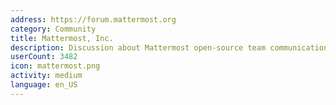```yaml
---
address: https://forum.mattermost.org
category: Community
title: Mattermost, Inc.
description: Discussion about Mattermost open-source team communication
userCount: 3482
icon: mattermost.png
activity: medium
language: en_US
---
```

